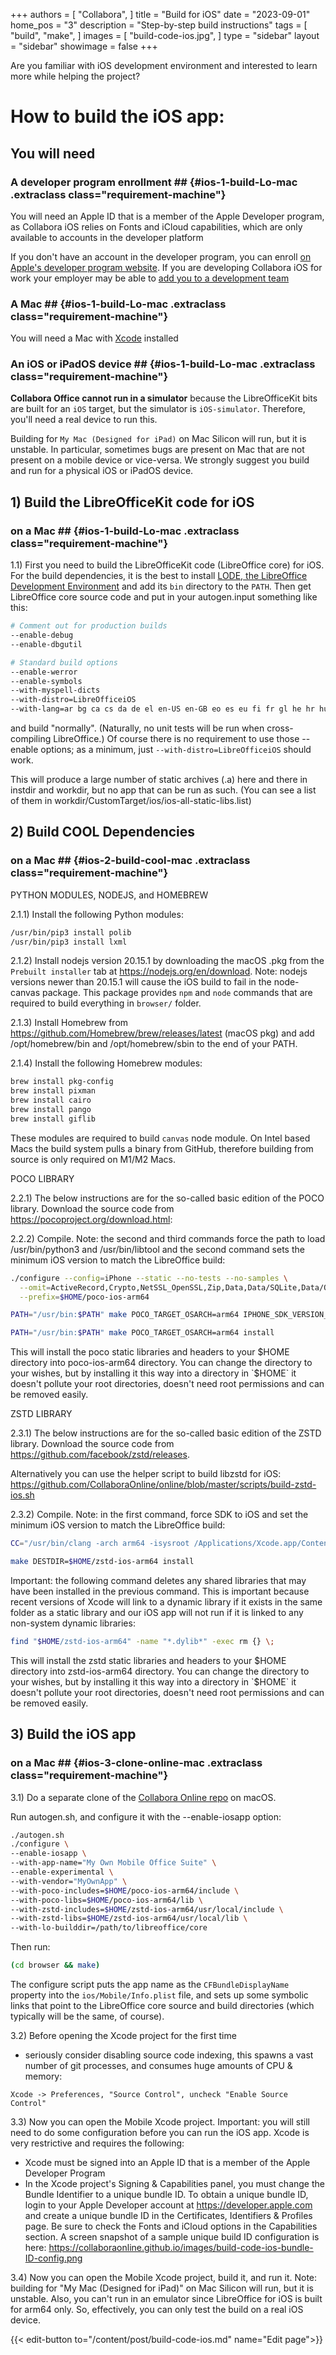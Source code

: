 +++
authors = [
    "Collabora",
]
title = "Build for iOS"
date = "2023-09-01"
home_pos = "3"
description = "Step-by-step build instructions"
tags = [
    "build",
    "make",
]
images = [
    "build-code-ios.jpg",
]
type = "sidebar"
layout = "sidebar"
showimage = false
+++

Are you familiar with iOS development environment and interested to learn more while helping the project?
<!--more-->
# How to build the iOS app:

## You will need

### A developer program enrollment ## {#ios-1-build-Lo-mac .extraclass class="requirement-machine"}

You will need an Apple ID that is a member of the Apple Developer program, as Collabora iOS relies on Fonts and iCloud capabilities, which are only available to accounts in the developer platform

If you don't have an account in the developer program, you can enroll [on Apple's developer program website](https://developer.apple.com/programs/enroll/). If you are developing Collabora iOS for work your employer may be able to [add you to a development team](https://developer.apple.com/help/account/manage-your-team/invite-team-members/)

### A Mac ## {#ios-1-build-Lo-mac .extraclass class="requirement-machine"}
You will need a Mac with [Xcode](https://apps.apple.com/gb/app/xcode/id497799835) installed

### An iOS or iPadOS device ## {#ios-1-build-Lo-mac .extraclass class="requirement-machine"}

**Collabora Office cannot run in a simulator** because the LibreOfficeKit bits are built for an `iOS` target, but the simulator is `iOS-simulator`. Therefore, you'll need a real device to run this.

Building for `My Mac (Designed for iPad)` on Mac Silicon will run, but it is unstable. In particular, sometimes bugs are present on Mac that are not present on a mobile device or vice-versa. We strongly suggest you build and run for a physical iOS or iPadOS device.


## 1) Build the LibreOfficeKit code for iOS
### on a Mac ## {#ios-1-build-Lo-mac .extraclass class="requirement-machine"}

1.1) First you need to build the LibreOfficeKit code (LibreOffice core) for iOS. For the build dependencies, it is the best to install [LODE, the LibreOffice Development Environment](https://wiki.documentfoundation.org/Development/lode) and add its `bin` directory to the `PATH`. Then get LibreOffice core source code and put in your autogen.input something like this:

```bash
# Comment out for production builds
--enable-debug
--enable-dbgutil

# Standard build options
--enable-werror
--enable-symbols
--with-myspell-dicts
--with-distro=LibreOfficeiOS
--with-lang=ar bg ca cs da de el en-US en-GB eo es eu fi fr gl he hr hu id is it ja ko lo nb nl oc pl pt pt-BR sq ru sk sl sv tr uk vi zh-CN zh-TW
```

and build "normally". (Naturally, no unit tests will be run when cross-compiling LibreOffice.) Of course there is no requirement to use those --enable options; as a minimum, just `--with-distro=LibreOfficeiOS` should work.

This will produce a large number of static archives (.a) here and there in instdir and workdir, but no app that can be run as such. (You can see a list of them in workdir/CustomTarget/ios/ios-all-static-libs.list)

## 2) Build COOL Dependencies
### on a Mac ## {#ios-2-build-cool-mac .extraclass class="requirement-machine"}

PYTHON MODULES, NODEJS, and HOMEBREW

2.1.1) Install the following Python modules:
```bash
/usr/bin/pip3 install polib
/usr/bin/pip3 install lxml
```

2.1.2) Install nodejs version 20.15.1 by downloading the macOS .pkg from the `Prebuilt installer` tab at https://nodejs.org/en/download. Note: nodejs versions newer than 20.15.1 will cause the iOS build to fail in the node-canvas package. This package provides `npm` and `node` commands that are required to build everything in `browser/` folder.

2.1.3) Install Homebrew from https://github.com/Homebrew/brew/releases/latest (macOS pkg) and add /opt/homebrew/bin and /opt/homebrew/sbin to the end of your PATH.

2.1.4) Install the following Homebrew modules:
```bash
brew install pkg-config
brew install pixman
brew install cairo
brew install pango
brew install giflib
```
These modules are required to build `canvas` node module. On Intel based Macs the build system pulls a binary from GitHub, therefore building from source is only required on M1/M2 Macs.

POCO LIBRARY

2.2.1) The below instructions are for the so-called basic edition of the POCO
library. Download the source code from https://pocoproject.org/download.html:

2.2.2) Compile. Note: the second and third commands force the path to load
/usr/bin/python3 and /usr/bin/libtool and the second command sets the minimum
iOS version to match the LibreOffice build:
```bash
./configure --config=iPhone --static --no-tests --no-samples \
  --omit=ActiveRecord,Crypto,NetSSL_OpenSSL,Zip,Data,Data/SQLite,Data/ODBC,Data/MySQL,MongoDB,PDF,CppParser,PageCompiler,JWT,Prometheus,Redis \
  --prefix=$HOME/poco-ios-arm64
```
```bash
PATH="/usr/bin:$PATH" make POCO_TARGET_OSARCH=arm64 IPHONE_SDK_VERSION_MIN=14.5 -s -j4
```
```bash
PATH="/usr/bin:$PATH" make POCO_TARGET_OSARCH=arm64 install
```

This will install the poco static libraries and headers to your $HOME directory into poco-ios-arm64 directory. You can change the directory to your wishes, but by installing it this way into a directory in `$HOME` it doesn't pollute your root directories, doesn't need root permissions and can be removed easily.

ZSTD LIBRARY

2.3.1) The below instructions are for the so-called basic edition of the
ZSTD library. Download the source code from
https://github.com/facebook/zstd/releases.

Alternatively you can use the helper script to build libzstd for iOS: https://github.com/CollaboraOnline/online/blob/master/scripts/build-zstd-ios.sh

2.3.2) Compile. Note: in the first command, force SDK to iOS and set the
minimum iOS version to match the LibreOffice build:
```bash
CC="/usr/bin/clang -arch arm64 -isysroot /Applications/Xcode.app/Contents/Developer/Platforms/iPhoneOS.platform/Developer/SDKs/iPhoneOS.sdk -target arm64-apple-ios14.5" make
```
```bash
make DESTDIR=$HOME/zstd-ios-arm64 install
```
Important: the following command deletes any shared libraries that may have
been installed in the previous command. This is important because recent
versions of Xcode will link to a dynamic library if it exists in the same
folder as a static library and our iOS app will not run if it is linked to
any non-system dynamic libraries:
```bash
find "$HOME/zstd-ios-arm64" -name "*.dylib*" -exec rm {} \;
```

This will install the zstd static libraries and headers to your $HOME directory into zstd-ios-arm64 directory. You can change the directory to your wishes, but by installing it this way into a directory in `$HOME` it doesn't pollute your root directories, doesn't need root permissions and can be removed easily.

## 3) Build the iOS app
### on a Mac ## {#ios-3-clone-online-mac .extraclass class="requirement-machine"}
3.1) Do a separate clone of the [Collabora Online repo](https://github.com/CollaboraOnline/online) on macOS.

Run autogen.sh, and configure it with the --enable-iosapp option:

```bash
./autogen.sh
./configure \
--enable-iosapp \
--with-app-name="My Own Mobile Office Suite" \
--enable-experimental \
--with-vendor="MyOwnApp" \
--with-poco-includes=$HOME/poco-ios-arm64/include \
--with-poco-libs=$HOME/poco-ios-arm64/lib \
--with-zstd-includes=$HOME/zstd-ios-arm64/usr/local/include \
--with-zstd-libs=$HOME/zstd-ios-arm64/usr/local/lib \
--with-lo-builddir=/path/to/libreoffice/core
```

Then run:

```bash
(cd browser && make)
```

The configure script puts the app name as the `CFBundleDisplayName` property into the `ios/Mobile/Info.plist` file, and sets up some symbolic links that point to the LibreOffice core source and build directories (which typically will be the same, of course).

3.2) Before opening the Xcode project for the first time
   - seriously consider disabling source code indexing, this
   spawns a vast number of git processes, and consumes huge
   amounts of CPU & memory:

	Xcode -> Preferences, "Source Control", uncheck "Enable Source Control"

3.3) Now you can open the Mobile Xcode project. Important: you will still need to do some configuration before you can run the iOS app. Xcode is very restrictive and requires the following:
   - Xcode must be signed into an Apple ID that is a member of the Apple Developer Program
   - In the Xcode project's Signing & Capabilities panel, you must change the Bundle Identifier to a unique bundle ID. To obtain a unique bundle ID, login to your Apple Developer account at https://developer.apple.com and create a unique bundle ID in the Certificates, Identifiers & Profiles page. Be sure to check the Fonts and iCloud options in the Capabilities section. A screen snapshot of a sample unique build ID configuration is here: https://collaboraonline.github.io/images/build-code-ios-bundle-ID-config.png

3.4) Now you can open the Mobile Xcode project, build it, and run it. Note:
building for "My Mac (Designed for iPad)" on Mac Silicon will run, but it
is unstable. Also, you can't run in an emulator since LibreOffice for iOS is
built for arm64 only. So, effectively, you can only test the build on a real
iOS device.

{{< edit-button to="/content/post/build-code-ios.md" name="Edit page">}}
